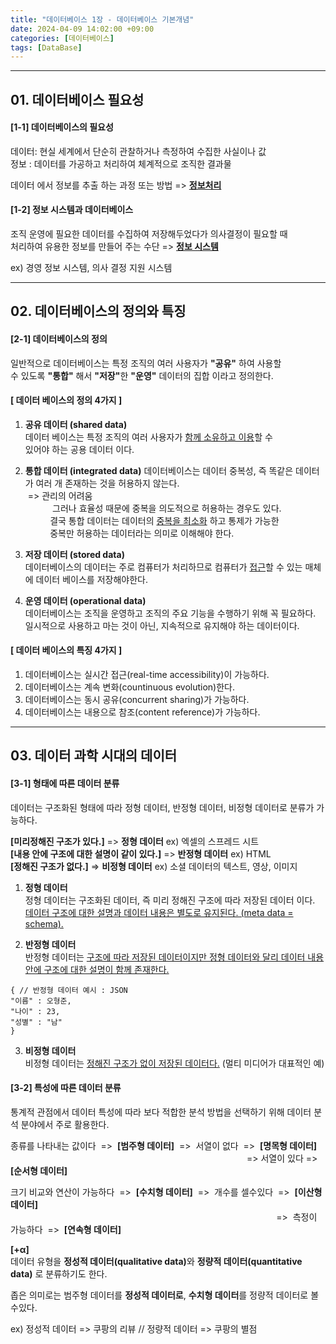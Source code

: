 ```yaml
---
title: "데이터베이스 1장 - 데이터베이스 기본개념"
date: 2024-04-09 14:02:00 +09:00
categories: [데이터베이스]
tags: [DataBase]
---
```

---
## <b>01. 데이터베이스 필요성 </b>
#### <b>[1-1] 데이터베이스의 필요성 </b>
데이터: 현실 세계에서 단순히 관찰하거나 측정하여 수집한 사실이나 값  
정보 : 데이터를 가공하고 처리하여 체계적으로 조직한 결과물  

데이터 에서 정보를 추출 하는 과정 또는 방법 => <b><u>정보처리</u></b>

#### <b>[1-2] 정보 시스템과 데이터베이스 </b>

조직 운영에 필요한 데이터를 수집하여 저장해두었다가 의사결정이 필요할 때  
처리하여 유용한
정보를 만들어 주는 수단 => <b><u>정보 시스템</u></b>  

ex) 경영 정보 시스템, 의사 결정 지원 시스템  

---
## <b>02. 데이터베이스의 정의와 특징 </b>
#### <b>[2-1] 데이터베이스의 정의 </b>  
일반적으로 데이터베이스는 특정 조직의 여러 사용자가 <b>"공유"</b> 하여 사용할  
수 있도록 <b>"통합"</b> 해서 <b>"저장"</b>한 <b>"운영"</b> 데이터의 집합 이라고 정의한다.

#### [ 데이터 베이스의 정의 4가지 ]  
1. <b>공유 데이터 (shared data)</b>  
데이터 베이스는 특정 조직의 여러 사용자가 <u>함께 소유하고 이용</u>할 수  
있어야 하는 공용 데이터 이다.  

2. <b>통합 데이터 (integrated data)</b>
데이터베이스는 데이터 중복성, 즉 똑같은 데이터가 여러 개 존재하는 것을 허용하지 않는다.  
&nbsp;=> 관리의 어려움  
&nbsp;&nbsp;&nbsp;&nbsp;&nbsp;&nbsp;&nbsp;&nbsp;&nbsp;&nbsp;&nbsp;그러나 효율성 때문에 중복을 의도적으로 허용하는 경우도 있다.  
&nbsp;&nbsp;&nbsp;&nbsp;&nbsp;&nbsp;&nbsp;&nbsp;&nbsp;&nbsp;결국 통합 데이터는 데이터의 <u>중복을 최소화</u> 하고 통제가 가능한  
&nbsp;&nbsp;&nbsp;&nbsp;&nbsp;&nbsp;&nbsp;&nbsp;&nbsp;&nbsp;중복만 허용하는 데이터라는 의미로 이해해야 한다.

3. <b>저장 데이터 (stored data)</b>  
데이터베이스의 데이터는 주로 컴퓨터가 처리하므로 컴퓨터가 <u>접근</u>할 수 있는 매체에 데이터 베이스를 저장해야한다.

4. <b>운영 데이터 (operational data)</b>  
데이터베이스는 조직을 운영하고 조직의 주요 기능을 수행하기 위해 꼭 필요하다.  
일시적으로 사용하고 마는 것이 아닌, 지속적으로 유지해야 하는 데이터이다.  

#### [ 데이터 베이스의 특징 4가지 ] 

1. 데이터베이스는 실시간 접근(real-time accessibility)이 가능하다.
2. 데이터베이스는 계속 변화(countinuous evolution)한다.
3. 데이터베이스는 동시 공유(concurrent sharing)가 가능하다.
4. 데이터베이스는 내용으로 참조(content reference)가 가능하다. 

---
## <b>03. 데이터 과학 시대의 데이터 </b>
#### <b>[3-1] 형태에 따른 데이터 분류 </b>
데이터는 구조화된 형태에 따라 정형 데이터, 반정형 데이터, 비정형 데이터로 분류가 가능하다.

<b>[미리정해진 구조가 있다.]</b> => <b>정형 데이터</b> ex) 엑셀의 스프레드 시트  
<b>[내용 안에 구조에 대한 설명이 같이 있다.]</b> => <b>반정형 데이터</b> ex) HTML  
<b>[정해진 구조가 없다.]</b> => <b>비정형 데이터</b> ex) 소셜 데이터의 텍스트, 영상, 이미지  

1. <b>정형 데이터</b>  
정형 데이터는 구조화된 데이터, 즉 미리 정해진 구조에 따라 저장된 데이터 이다.
<u>데이터 구조에 대한 설명과 데이터 내용은 별도로 유지된다. (meta data = schema).</u>  

2. <b>반정형 데이터</b>  
반정형 데이터는 <u>구조에 따라 저장된 데이터이지만 정형 데이터와 달리 데이터 내용 안에 구조에 대한 설명이 함께 존재한다.</u>  
```
{ // 반정형 데이터 예시 : JSON
"이름" : 오형준,
"나이" : 23,
"성별" : "남"
}
```
3. <b>비정형 데이터</b>  
비정형 데이터는 <u>정해진 구조가 없이 저장된 데이터다.</u>
(멀티 미디어가 대표적인 예)

#### <b>[3-2] 특성에 따른 데이터 분류 </b>
통계적 관점에서 데이터 특성에 따라 보다 적합한 분석 방법을 선택하기 위해 데이터 분석 분야에서 주로 활용한다.

종류를 나타내는 값이다&nbsp;&nbsp;=>&nbsp;&nbsp;<b>[범주형 데이터]</b>&nbsp;&nbsp;=>&nbsp;&nbsp;서열이 없다&nbsp;&nbsp;=>&nbsp;&nbsp;<b>[명목형 데이터]</b>    
&nbsp;&nbsp;&nbsp;&nbsp;&nbsp;&nbsp;&nbsp;&nbsp;&nbsp;&nbsp;&nbsp;&nbsp;&nbsp; &nbsp;&nbsp;&nbsp;&nbsp;&nbsp;&nbsp;&nbsp;&nbsp;&nbsp;&nbsp;&nbsp;&nbsp;&nbsp;&nbsp;&nbsp;&nbsp;&nbsp;&nbsp;&nbsp;&nbsp;&nbsp;&nbsp;&nbsp;&nbsp;&nbsp;&nbsp;&nbsp;&nbsp;&nbsp;&nbsp;&nbsp;&nbsp;&nbsp;&nbsp;&nbsp;&nbsp;&nbsp;&nbsp;&nbsp;&nbsp;&nbsp;&nbsp;&nbsp;&nbsp;&nbsp;&nbsp;&nbsp;&nbsp;&nbsp;&nbsp;&nbsp;&nbsp;&nbsp;&nbsp;&nbsp;&nbsp;&nbsp;&nbsp;&nbsp;&nbsp;&nbsp;&nbsp;&nbsp;&nbsp;&nbsp;&nbsp;&nbsp;&nbsp;&nbsp;&nbsp;&nbsp;&nbsp;&nbsp;&nbsp;&nbsp;&nbsp;&nbsp;&nbsp;&nbsp;&nbsp;&nbsp;&nbsp;=> 서열이 있다 => <b>[순서형 데이터]</b>  
  
 크기 비교와 연산이 가능하다&nbsp;&nbsp;=>&nbsp;&nbsp;<b>[수치형 데이터]</b>&nbsp;&nbsp;=>&nbsp;&nbsp;개수를 셀수있다&nbsp;&nbsp;=>&nbsp;&nbsp;<b>[이산형 데이터]</b>    
&nbsp;&nbsp;&nbsp;&nbsp;&nbsp;&nbsp;&nbsp;&nbsp;&nbsp;&nbsp;&nbsp;&nbsp;&nbsp; &nbsp;&nbsp;&nbsp;&nbsp;&nbsp;&nbsp;&nbsp;&nbsp;&nbsp;&nbsp;&nbsp;&nbsp;&nbsp;&nbsp;&nbsp;&nbsp;&nbsp;&nbsp;&nbsp;&nbsp;&nbsp;&nbsp;&nbsp;&nbsp;&nbsp;&nbsp;&nbsp;&nbsp;&nbsp;&nbsp;&nbsp;&nbsp;&nbsp;&nbsp;&nbsp;&nbsp;&nbsp;&nbsp;&nbsp;&nbsp;&nbsp;&nbsp;&nbsp;&nbsp;&nbsp;&nbsp;&nbsp;&nbsp;&nbsp;&nbsp;&nbsp;&nbsp;&nbsp;&nbsp;&nbsp;&nbsp;&nbsp;&nbsp;&nbsp;&nbsp;&nbsp;&nbsp;&nbsp;&nbsp;&nbsp;&nbsp;&nbsp;&nbsp;&nbsp;&nbsp;&nbsp;&nbsp;&nbsp;&nbsp;&nbsp;&nbsp;&nbsp;&nbsp;&nbsp;&nbsp;&nbsp;&nbsp;&nbsp;&nbsp;&nbsp;&nbsp;&nbsp;&nbsp;&nbsp;&nbsp;&nbsp;&nbsp;&nbsp;&nbsp;=>&nbsp;&nbsp;측정이 가능하다&nbsp;&nbsp;=>&nbsp;&nbsp;<b>[연속형 데이터]</b>  

<b>[+α]</b>  
데이터 유형을 <b>정성적 데이터(qualitative data)</b>와 <b>정량적 데이터(quantitative data)</b> 로 분류하기도 한다.  

 좁은 의미로는 범주형 데이터를 <b>정성적 데이터로</b>, <b>수치형 데이터</b>를 정량적 데이터로 볼수있다.

 ex) 정성적 데이터 => 쿠팡의 리뷰 // 정량적 데이터 => 쿠팡의 별점




 